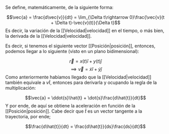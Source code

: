 
Se define, matemáticamente, de la siguiente forma: 

$$\vec{a} = \frac{d\vec{v}}{dt} = \lim_{\Delta t\rightarrow 0}\frac{\vec{v}(t + \Delta t)-\vec{v}(t)}{\Delta t}$$ 
Es decir, la variación de la [[Velocidad|velocidad]] en el tiempo, o más bien, la derivada de la [[Velocidad|velocidad]]. 

Es decir, si tenemos el siguiente vector [[Posición|posición]], entonces, podemos llegar a lo siguiente (visto en un plano bidimensional): 

$$\vec{r} = x(t)\hat{i} + y(t)\hat{j}$$
$$\implies\vec{v} = \dot{x}\hat{i} + \dot{y}\hat{j}$$ 
Como anteriormente habíamos llegado que la [[Velocidad|velocidad]] también equivale a $v\hat{t}$, entonces para derivarla y ocupando la regla de la multiplicación: 

$$\vec{a} = \ddot{s}\hat{t} + \dot{s}\frac{d\hat{t}}{dt}$$ 
Y por ende, de aquí se obtiene la aceleración en función de la [[Posición|posición]].  Cabe decir que $\hat{t}$ es un vector tangente a la trayectoria, por ende; 

$$\frac{d\hat{t}}{dt} = \frac{d\hat{t}}{ds}\frac{ds}{dt}$$ 